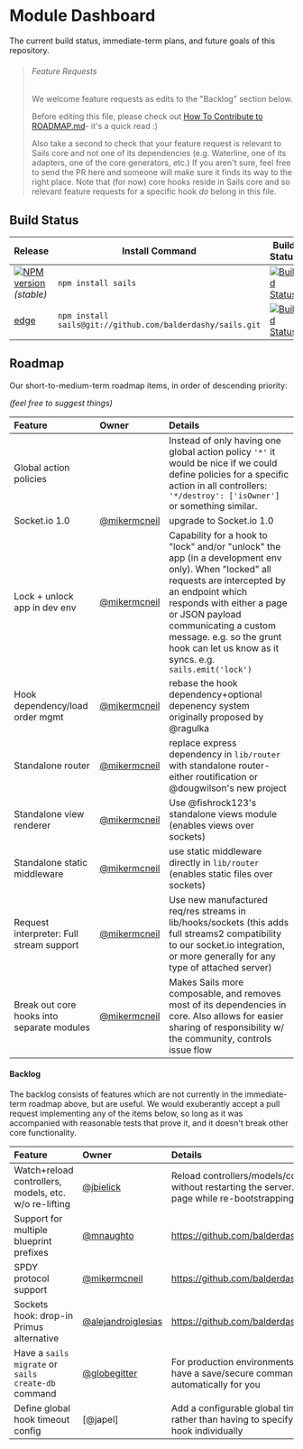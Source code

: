 # Module Dashboard

The current build status, immediate-term plans, and future goals of this repository.

> ###### Feature Requests
>
> We welcome feature requests as edits to the "Backlog" section below.
>
> Before editing this file, please check out [How To Contribute to ROADMAP.md](https://gist.github.com/mikermcneil/bdad2108f3d9a9a5c5ed)- it's a quick read :)
>
> Also take a second to check that your feature request is relevant to Sails core and not one of its dependencies (e.g. Waterline, one of its adapters, one of the core generators, etc.)  If you aren't sure, feel free to send the PR here and someone will make sure it finds its way to the right place.  Note that (for now) core hooks reside in Sails core and so relevant feature requests for a specific hook _do_ belong in this file.



## Build Status

| Release                                                                                                                 | Install Command                                                | Build Status
|------------------------------------------------------------------------------------------------------------------------ | -------------------------------------------------------------- | -----------------
| [![NPM version](https://badge.fury.io/js/sails.png)](https://github.com/balderdashy/sails/tree/stable) _(stable)_       | `npm install sails`                                          | [![Build Status](https://travis-ci.org/balderdashy/sails.png?branch=stable)](https://travis-ci.org/balderdashy/sails) |
| [edge](https://github.com/balderdashy/sails/tree/master)                                                                | `npm install sails@git://github.com/balderdashy/sails.git` | [![Build Status](https://travis-ci.org/balderdashy/sails.png?branch=master)](https://travis-ci.org/balderdashy/sails) |



## Roadmap

Our short-to-medium-term roadmap items, in order of descending priority:

_(feel free to suggest things)_


 Feature                                                  | Owner                                                                            | Details
 :------------------------------------------------------- | :------------------------------------------------------------------------------- | :------
 Global action policies                                   |                                                                                  | Instead of only having one global action policy `'*'` it would be nice if we could define policies for a specific action in all controllers: `'*/destroy': ['isOwner']` or something similar.
 Socket.io 1.0                                            | [@mikermcneil](https://github.com/mikermcneil)                                   | upgrade to Socket.io 1.0
 Lock + unlock app in dev env                             | [@mikermcneil](https://github.com/mikermcneil)     | Capability for a hook to "lock" and/or "unlock" the app (in a development env only).  When "locked" all requests are intercepted by an endpoint which responds with either a page or JSON payload communicating a custom message.  e.g. so the grunt hook can let us know as it syncs.  e.g. `sails.emit('lock')`
 Hook dependency/load order mgmt                          | [@mikermcneil](https://github.com/mikermcneil)                                   | rebase the hook dependency+optional depenency system originally proposed by @ragulka
 Standalone router                                        | [@mikermcneil](https://github.com/mikermcneil)                                   | replace express dependency in `lib/router` with standalone router- either routification or @dougwilson's new project
 Standalone view renderer                                 | [@mikermcneil](https://github.com/mikermcneil)                                   | Use @fishrock123's standalone views module (enables views over sockets)
 Standalone static middleware                             | [@mikermcneil](https://github.com/mikermcneil)                                   | use static middleware directly in `lib/router` (enables static files over sockets)
 Request interpreter: Full stream support                 | [@mikermcneil](https://github.com/mikermcneil)                                   | Use new manufactured req/res streams in lib/hooks/sockets (this adds full streams2 compatibility to our socket.io integration, or more generally for any type of attached server)
 Break out core hooks into separate modules               | [@mikermcneil](https://github.com/mikermcneil)                                   | Makes Sails more composable, and removes most of its dependencies in core. Also allows for easier sharing of responsibility w/ the community, controls issue flow


#### Backlog

The backlog consists of features which are not currently in the immediate-term roadmap above, but are useful.  We would exuberantly accept a pull request implementing any of the items below, so long as it was accompanied with reasonable tests that prove it, and it doesn't break other core functionality.

 Feature                                         | Owner                                              | Details
 :---------------------------------------------- | :------------------------------------------------- | :------
 Watch+reload controllers, models, etc. w/o re-lifting  | [@jbielick](https://github.com/jbielick)    | Reload controllers/models/config/services/etc. without restarting the server. Show a "rebuilding" page while re-bootstrapping.
 Support for multiple blueprint prefixes         | [@mnaughto](https://github.com/konstantinzolotarev)           | https://github.com/balderdashy/sails/issues/2031
 SPDY protocol support                           | [@mikermcneil](https://github.com/mikermcneil)     | https://github.com/balderdashy/sails/issues/80
 Sockets hook: drop-in Primus alternative        | [@alejandroiglesias](https://github.com/alejandroiglesias) | https://github.com/balderdashy/sails/issues/945
 Have a `sails migrate` or `sails create-db` command | [@globegitter](https://github.com/Globegitter) | For production environments it would be nice to have a save/secure command that creates the db automatically for you
 Define global hook timeout config | [@japel] | Add a configurable global timeout for hooks, rather than having to specify timeouts for each hook individually | 
